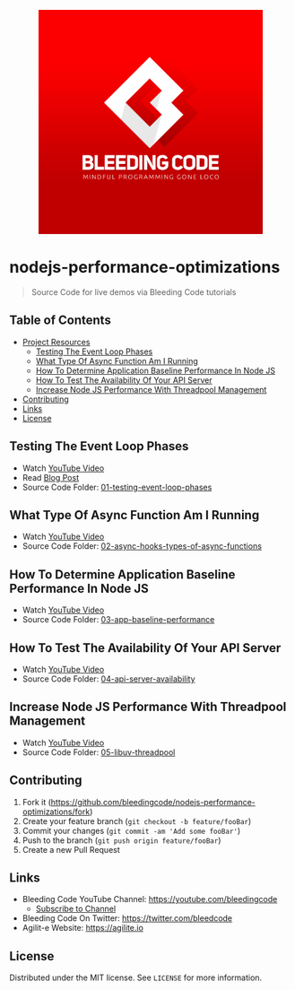 <p align="center">
  <a href="https://youtube.com/bleedingcode">
    <img
      alt="Bleeding Code"
      src="./assets/bleeding-code-logo-slogan.jpg"
      width="400"
    />
  </a>
</p>

# nodejs-performance-optimizations
> Source Code for live demos via Bleeding Code tutorials

## Table of Contents

- [Project Resources](#table-of-contents)
    - [Testing The Event Loop Phases](#testing-the-event-loop-phases)
    - [What Type Of Async Function Am I Running](#what-type-of-async-function-am-i-running)
    - [How To Determine Application Baseline Performance In Node JS](#how-to-determine-application-baseline-performance-in-node-js)
    - [How To Test The Availability Of Your API Server](#how-to-test-the-availability-of-your-api-server)
    - [Increase Node JS Performance With Threadpool Management](#increase-node-js-performance-with-threadpool-management)
- [Contributing](#contributing)
- [Links](#links)
- [License](#license)

## Testing The Event Loop Phases

- Watch [YouTube Video](https://youtu.be/ol56smloW2Q)
- Read [Blog Post](http://bleedingcode.com/managing-the-event-loop-phases/)
- Source Code Folder: [01-testing-event-loop-phases](/01-testing-event-loop-phases)

## What Type Of Async Function Am I Running

- Watch [YouTube Video](https://youtu.be/yiBLmRRRx-k)
- Source Code Folder: [02-async-hooks-types-of-async-functions](/02-async-hooks-types-of-async-functions)

## How To Determine Application Baseline Performance In Node JS

- Watch [YouTube Video](https://youtu.be/VlgbcarMoVQ)
- Source Code Folder: [03-app-baseline-performance](/03-app-baseline-performance)

## How To Test The Availability Of Your API Server

- Watch [YouTube Video](https://youtu.be/JwFDEJj3CKM)
- Source Code Folder: [04-api-server-availability](/04-api-server-availability)

## Increase Node JS Performance With Threadpool Management

- Watch [YouTube Video](https://youtu.be/JwFDEJj3CKM)
- Source Code Folder: [05-libuv-threadpool](/05-libuv-threadpool)

## Contributing

1. Fork it (<https://github.com/bleedingcode/nodejs-performance-optimizations/fork>)
2. Create your feature branch (`git checkout -b feature/fooBar`)
3. Commit your changes (`git commit -am 'Add some fooBar'`)
4. Push to the branch (`git push origin feature/fooBar`)
5. Create a new Pull Request

## Links

- Bleeding Code YouTube Channel: https://youtube.com/bleedingcode
   - [Subscribe to Channel](https://youtube.com/bleedingcode)
- Bleeding Code On Twitter: https://twitter.com/bleedcode
- Agilit-e Website: https://agilite.io

## License

Distributed under the MIT license. See ``LICENSE`` for more information.